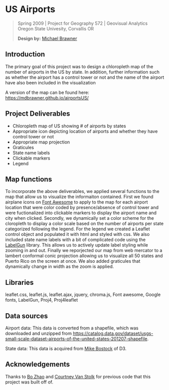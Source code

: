 # US Airports

> Spring 2009 | Project for Geography 572 | Geovisual Analytics
> Oregon State Univesity, Corvallis OR
>
> **Design by:** [Michael Brawner](https://github.com/mdbrawner)


## Introduction
The primary goal of this project was to design a chloropleth map of the number of airports in the US by state.  In addition, further information such as whether the airport has a control tower or not and the name of the airport have also been included in the visualization

A version of the map can be found here: https://mdbrawner.github.io/airportsUS/

## Project Deliverables
- Chloropleth map of US showing # of airports by states
- Appropriate icon depicting location of airports and whether they have control tower or not
- Appropriate map projection
- Graticules
- State name labels
- Clickable markers
- Legend

## Map functions

To incorporate the above deliverables, we applied several functions to the map that allow us to visualize the informaiton contained.  First we found airplane icons on [Font Awesome](https://fontawesome.com/?from=io) to apply to the map for each airport location that were color coded by presence/absence of control tower and were fuctionalized into clickable markers to display the airport name and city when clicked.  Secondly, we dynamically set a color scheme for the cloropleth to display a color scale based on the number of airports per state categorized following the legend. For the legend we created a Leaflet control object and populated it with html and styled with css.  We also included state name labels with a bit of complicated code using the [LabelGun](https://github.com/Geovation/labelgun) library.  This allows us to actively update label styling while zooming in and out.  Finally we reporjected our map from web mercator to a lambert conformal conic projection allowing us to visualize all 50 states and Puerto Rico on the screen at once.  We also added graticules that dynamically change in width as the zoom is applied.


## Libraries
leaflet.css, leaflet.js, leaflet.ajax, jquery, chroma.js, Font awesome, Google fonts, LabelGun, Proj4, Proj4leaflet

## Data sources
Airport data: This data is converted from a shapefile, which was downloaded and unzipped from https://catalog.data.gov/dataset/usgs-small-scale-dataset-airports-of-the-united-states-201207-shapefile.

State data: This data is acquired from [Mike Bostock](https://github.com/mbostock) of D3.

## Acknowledgements
Thanks to [Bo Zhao](https://github.com/jakobzhao) and [Courtney Van Stolk](https://github.com/vanstolc) for previous code that this project was built off of.

